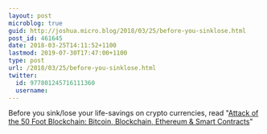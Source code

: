 ```yaml
---
layout: post
microblog: true
guid: http://joshua.micro.blog/2018/03/25/before-you-sinklose.html
post_id: 461645
date: 2018-03-25T14:11:52+1100
lastmod: 2019-07-30T17:47:00+1100
type: post
url: /2018/03/25/before-you-sinklose.html
twitter:
  id: 977801245716111360
  username: 
---
```

Before you sink/lose your life-savings on crypto currencies, read "[Attack of the 50 Foot Blockchain: Bitcoin, Blockchain, Ethereum & Smart Contracts](https://amzn.to/2DQBKbF)"
